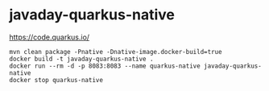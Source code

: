 # javaday-quarkus-native

https://code.quarkus.io/

```
mvn clean package -Pnative -Dnative-image.docker-build=true
docker build -t javaday-quarkus-native .
docker run --rm -d -p 8083:8083 --name quarkus-native javaday-quarkus-native
docker stop quarkus-native
```
